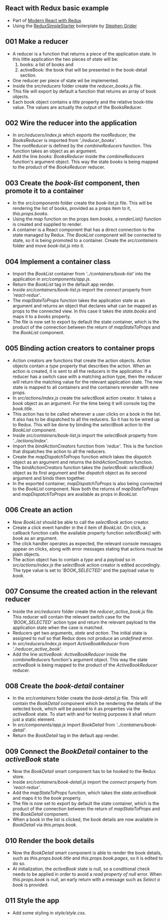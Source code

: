 ## React with Redux basic example

* Part of [Modern React with Redux](https://www.udemy.com/react-redux/)
* Using the [ReduxSimpleStarter](https://github.com/StephenGrider/ReduxSimpleStarter) boilerplate by [Stephen Grider](https://github.com/stephengrider)

## 001 Make a reducer
* A reducer is a function that returns a piece of the application state. In this little application the two pieces of state will be:
	1. books: a list of books and
	2. activeBook: the book that will be presented in the book-detail section.
* One reducer per piece of state wil be implemented.
* Inside the *src/reducers* folder create the *reducer_books.js* file.
* This file will export by default a function that returns an array of book objects.
* Each book object contains a *title* property and the relative book-title value. The values are actually the output of the BooksReducer.

## 002 Wire the reducer into the application
* In *src/reducers/index.js* which exports the *rootReducer*, the *BooksReducer* is imported from *'./reducer_books'*.
* The *rootReducer* is defined by the *combineReducers* function. This function takes an object as an argument.
* Add the line *books: BooksReducer* inside the *combineReducers* function's argument object. This way the state *books* is being mapped to the product of the *BooksReducer* reducer.

## 003 Create the *book-list* component, then promote it to a container
* In the *src/components* folder create the *book-list.js* file. This will be rendering the list of books, provided as a props item to it, *this.props.books*.
* Using the *map* function on the props item *books*, a *renderList()* function is created and supplied to render.
* A container is a React component that has a direct connection to the state managed by Redux. The *BookList* component will be connected to state, so it is being promoted to a container. Create the *src/containers* folder and move *book-list.js* into it.

## 004 Implement a container class
* Import the *BookList* container from *'../containers/book-list'* into the application in *src/components/app.js*.
* Return the *BookList* tag in the default app render.
* Inside *src/containers/book-list.js* import the *connect* property from *'react-redux'*.
* The *mapStateToProps* function takes the application state as an argument and returns an object that declares what can be mapped as props to the connected view. In this case it takes the *state.books* and maps it to a *books* property.
* The file is now set to export by default the state container, which is the product of the connection between the return of *mapStateToProps* and the *BookList* component.

## 005 Binding action creators to container props
* Action creators are functions that create the action objects. Action objects contain a *type* property that describes the action. When an action is created, it is sent to all the reducers in the application. If a reducer has a switch case with a matching action type, then the reducer will return the matching value for the relevant application state. The new state is mapped to all containers and the containers rerender with new props.
* In *src/actions/index.js* create the *selectBook* action creator. It takes a *book* object as an argument. For the time being it will console log the *book.title*.
* This action has to be called whenever a user clicks on a book in the list. It also has to be dispatched to all the reducers. So it has to be wired up to Redux. This will be done by binding the *selectBook* action to the *BookList* component.
* Inside *src/containers/book-list.js* import the *selectBook* property from *'../actions/index'*.
* Import the *bindActionCreators* function from *'redux'*. This is the function that dispatches the action to all the reducers.
* Create the *mapDispatchToProps* function which takes the *dispatch* object as an argument and returns the *bindActionCreators* function.
* The *bindActionCreators* function takes the *{selectBook: selectBook}* object as its first argument and the *dispatch* object as its second argument and binds them together.
* In the exported container, *mapDispatchToProps* is also being connected to the *BookList* component. Now both the returns of *mapStateToProps* and *mapDispatchToProps* are available as props in *BookList*.

## 006 Create an action
* Now *BookList* should be able to call the *selectBook* action creator.
* Create a click event handler in the *li* item of *BookList*. On click, a callback function calls the available property function *selectBook()* with *book* as an argument.
* The click handler operates as expected, the relevant console messages appear on clicks, along with error messages stating that actions must be plain objects.
* The action object has to contain a *type* and a *payload* so in *src/actions/index.js* the *selectBook* action creator is edited accordingly. The type value is set to *'BOOK_SELECTED'* and the payload value to *book*.

## 007 Consume the created action in the relevant reducer
* Inside the *src/reducers* folder create the *reducer_active_book.js* file. This reducer will contain the relevant switch case for the *'BOOK_SELECTED'* action type and return the relevant payload to the application state when the case is matched.
* Reducers get two arguments, *state* and *action*. The initial state is assigned to *null* so that Redux does not produce an *undefined* error.
* In *src/reducers/index.js* import *ActiveBookReducer* from *'./reducer_active_book'*.
* Add the line *activeBook: ActiveBookReducer* inside the *combineReducers* function's argument object. This way the state *activeBook* is being mapped to the product of the *ActiveBookReducer* reducer.

## 008 Create the *book-detail* container
* In the *src/containers* folder create the *book-detail.js* file. This will contain the *BookDetail* component which be rendering the details of the selected book, which will be passed to it as properties via the *activeBook* state. To start with and for testing purposes it shall return just a static element.
* In *src/components/app.js* import *BookDetail* from *'../containers/book-detail'*.
* Return the *BookDetail* tag in the default app render.

## 009 Connect the *BookDetail* container to the *activeBook* state
* Now the *BookDetail* smart component has to be hooked to the Redux store.
* Inside *src/containers/book-detail.js* import the *connect* property from *'react-redux'*.
* Add the *mapStateToProps* function, which takes the *state.activeBook* and maps it to the *book* property.
* The file is now set to export by default the state container, which is the product of the connection between the return of *mapStateToProps* and the *BookDetail* component.
* When a book in the list is clicked, the book details are now available in *BookDetail* via *this.props.book*.

## 010 Render the book details
* Now the *BookDetail* smart component is able to render the book details, such as *this.props.book.title* and *this.props.book.pages*, so it is edited to do so.
* At initialization, the *activeBook* state is null, so a conditional check needs to be applied in order to avoid a *read property of null* error. When *this.props.book* is null, an early return with a message such as *Select a book* is provided.

## 011 Style the app
* Add some styling in *style/style.css*.

